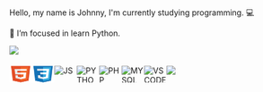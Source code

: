   Hello, my name is Johnny, I'm currently studying programming. 💻

 🐍 I’m focused in learn Python.

<div align="left">
  <a href="https://github.com/Jhow189">
    <img height="" width:"220em" src="https://github-readme-stats.vercel.app/api/top-langs/?username=Jhow189&layout=compact&langs_count=12&theme=tokyonight&exclude_repo=pandas-notebook,proconsult-mvc,netflix-data" />
  </a>
</div>

<div align="left" valign="top"><br>
  <img align="left" alt="HTML" height="30" width="40" src="https://raw.githubusercontent.com/devicons/devicon/master/icons/html5/html5-original.svg" />
  <img align="left" alt="CSS" height="30" width="40" src="https://raw.githubusercontent.com/devicons/devicon/master/icons/css3/css3-original.svg" />
  <img align="left" alt="JS" height="30" width="40" src="https://cdn.jsdelivr.net/gh/devicons/devicon/icons/javascript/javascript-original.svg" />
  <img align="left" alt="PYTHON" height="30" width="40" src="https://cdn.jsdelivr.net/gh/devicons/devicon/icons/python/python-original.svg" />
  <img align="left" alt="PHP" height="30" width="40" src="https://cdn.jsdelivr.net/gh/devicons/devicon/icons/php/php-original.svg" />
  <img align="left" alt="MYSQL" height="30" width="40" src="https://cdn.jsdelivr.net/gh/devicons/devicon/icons/mysql/mysql-original.svg" />
  <img align="left" alt="VSCODE" height="30" width="40" src="https://cdn.jsdelivr.net/gh/devicons/devicon/icons/vscode/vscode-original.svg" />
</div>

<div align="left">
  <a href="https://www.linkedin.com/in/johnny-alves-b64674161/?original_referer=" target="_blank">
    <img src="https://img.shields.io/badge/-LinkedIn-%230077B5?style=for-the-badge&logo=linkedin&logoColor=white" target="_blank" />
  </a> 
</div>
